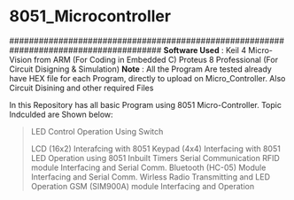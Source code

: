 # 8051_Microcontroller
#######################################################################################
**Software Used** : 
Keil 4 Micro-Vision from ARM (For Coding in Embedded C)
Proteus 8 Professional (For Circuit Disigning & Simulation)
**Note** : All the Program Are tested already have HEX file for each Program, directly to upload on Micro_Controller. Also Circuit Disining and other required Files

In this Repository has all basic Program using 8051 Micro-Controller.
Topic Indculded are Shown below:
>LED Control Operation Using Switch
>
>LCD (16x2) Interafcing with 8051
>Keypad (4x4) Interfacing with 8051
>LED Operation using 8051 Inbuilt Timers
>Serial Communication
>RFID module Interfacing and Serial Comm.
>Bluetooth (HC-05) Module Interfacing and Serial Comm.
>Wirless Radio Transmitting and LED Operation
>GSM (SIM900A) module Interfacing and Operation

